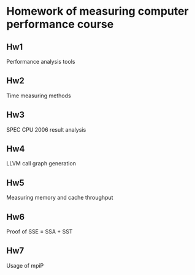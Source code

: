 # Homework of measuring computer performance course

## Hw1

Performance analysis tools

## Hw2

Time measuring methods

## Hw3

SPEC CPU 2006 result analysis

## Hw4

LLVM call graph generation

## Hw5

Measuring memory and cache throughput

## Hw6

Proof of SSE = SSA + SST

## Hw7

Usage of mpiP